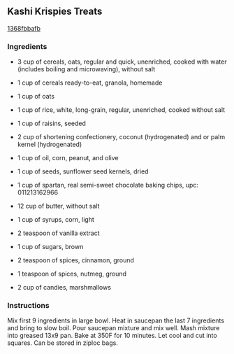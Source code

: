 ## Kashi Krispies Treats

[1368fbbafb](http://www.food.com/recipe/kashi-krispies-treats-117112)

### Ingredients

 - 3 cup of cereals, oats, regular and quick, unenriched, cooked with water (includes boiling and microwaving), without salt

 - 1 cup of cereals ready-to-eat, granola, homemade

 - 1 cup of oats

 - 1 cup of rice, white, long-grain, regular, unenriched, cooked without salt

 - 1 cup of raisins, seeded

 - 2 cup of shortening confectionery, coconut (hydrogenated) and or palm kernel (hydrogenated)

 - 1 cup of oil, corn, peanut, and olive

 - 1 cup of seeds, sunflower seed kernels, dried

 - 1 cup of spartan, real semi-sweet chocolate baking chips, upc: 011213162966

 - 12 cup of butter, without salt

 - 1 cup of syrups, corn, light

 - 2 teaspoon of vanilla extract

 - 1 cup of sugars, brown

 - 2 teaspoon of spices, cinnamon, ground

 - 1 teaspoon of spices, nutmeg, ground

 - 2 cup of candies, marshmallows

### Instructions

Mix first 9 ingredients in large bowl. Heat in saucepan the last 7 ingredients and bring to slow boil. Pour saucepan mixture and mix well. Mash mixture into greased 13x9 pan. Bake at 350F for 10 minutes. Let cool and cut into squares. Can be stored in ziploc bags.